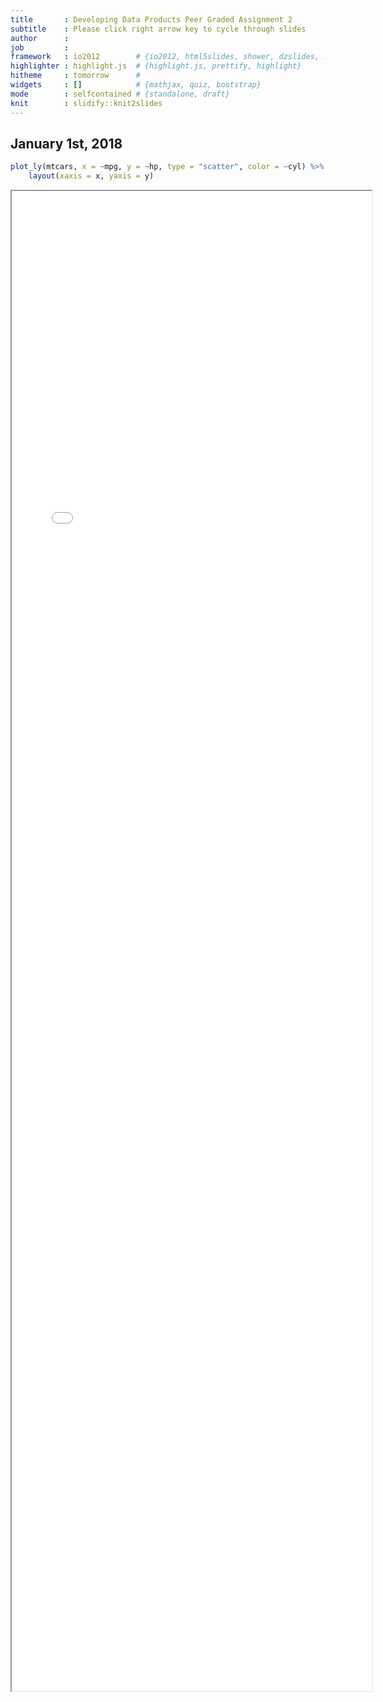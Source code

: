 ```yaml
---
title       : Developing Data Products Peer Graded Assignment 2
subtitle    : Please click right arrow key to cycle through slides
author      : 
job         : 
framework   : io2012        # {io2012, html5slides, shower, dzslides, ...}
highlighter : highlight.js  # {highlight.js, prettify, highlight}
hitheme     : tomorrow      # 
widgets     : []            # {mathjax, quiz, bootstrap}
mode        : selfcontained # {standalone, draft}
knit        : slidify::knit2slides
---
```


## January 1st, 2018
```r
plot_ly(mtcars, x = ~mpg, y = ~hp, type = "scatter", color = ~cyl) %>%
    layout(xaxis = x, yaxis = y)
```

<iframe src="fig.html" style="position:absolute;height:60%;width:60%"></iframe>


--- .class #id 

## Thank you!




